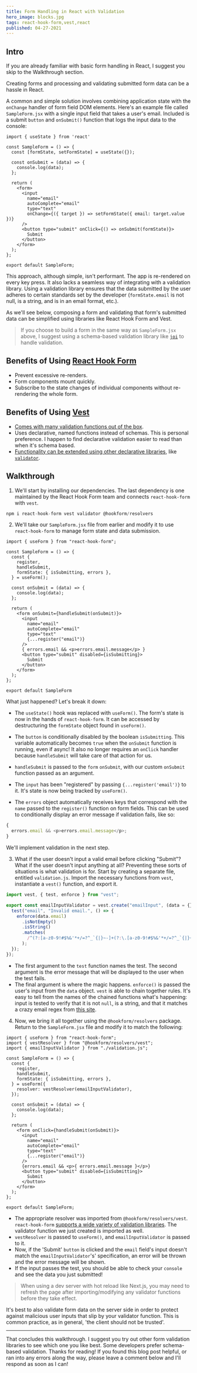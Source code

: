 ```yaml
---
title: Form Handling in React with Validation
hero_image: blocks.jpg
tags: react-hook-form,vest,react
published: 04-27-2021
---
```


## Intro

If you are already familiar with basic form handling in React, I suggest you skip to the Walkthrough section.

Creating forms and processing and validating submitted form data can be a hassle in React.

A common and simple solution involves combining application state with the `onChange` handler of form field DOM elements. Here's an example file called `SampleForm.jsx` with a single input field that takes a user's email. Included is a submit `button` and `onSubmit()` function that logs the input data to the console:

```jsx=
import { useState } from 'react'

const SampleForm = () => {
  const [formState, setFormState] = useState({});

  const onSubmit = (data) => {
    console.log(data);
  };

  return (
    <form>
      <input
        name="email"
        autoComplete="email"
        type="text"
        onChange={({ target }) => setFormState({ email: target.value })}
      />
      <button type="submit" onClick={() => onSubmit(formState)}>
        Submit
      </button>
    </form>
  );
};

export default SampleForm;
```

This approach, although simple, isn't performant. The app is re-rendered on every key press. It also lacks a seamless way of integrating with a validation library. Using a validation library ensures that the data submitted by the user adheres to certain standards set by the developer (`formState.email` is not null, is a string, and is in an email format, etc.).

As we'll see below, composing a form and validating that form's submitted data can be simplified using libraries like React Hook Form and Vest.

> If you choose to build a form in the same way as `SampleForm.jsx` above, I suggest using a schema-based validation library like [`joi`](https://joi.dev/) to handle validation.

## Benefits of Using [React Hook Form](https://react-hook-form.com/)

- Prevent excessive re-renders.
- Form components mount quickly.
- Subscribe to the state changes of individual components without re-rendering the whole form.

## Benefits of Using [Vest](https://ealush.com/vest/#/)

- [Comes with many validation functions out of the box](https://ealush.com/vest/#/./n4s/rules).
- Uses declarative, named functions instead of schemas. This is personal preference. I happen to find declarative validation easier to read than when it's schema based.
- [Functionality can be extended using other declarative libraries](https://ealush.com/vest/#/./n4s/external), like [`validator`](https://github.com/validatorjs/validator.js).

## Walkthrough

1. We'll start by installing our dependencies. The last dependency is one maintained by the React Hook Form team and connects `react-hook-form` with `vest`.

```javascript
npm i react-hook-form vest validator @hookform/resolvers
```

2. We'll take our `SampleForm.jsx` file from earlier and modify it to use `react-hook-form` to manage form state and data submission.

```jsx=
import { useForm } from "react-hook-form";

const SampleForm = () => {
  const {
    register,
    handleSubmit,
    formState: { isSubmitting, errors },
  } = useForm();

  const onSubmit = (data) => {
    console.log(data);
  };

  return (
    <form onSubmit={handleSubmit(onSubmit)}>
      <input
        name="email"
        autoComplete="email"
        type="text"
        {...register("email")}
      />
      { errors.email && <p>errors.email.message</p> }
      <button type="submit" disabled={isSubmitting}>
        Submit
      </button>
    </form>
  );
};

export default SampleForm
```

What just happened? Let's break it down:

- The `useState()` hook was replaced with `useForm()`. The form's state is now in the hands of `react-hook-form`. It can be accessed by destructuring the `formState` object found in `useForm()`.

- The `button` is conditionally disabled by the boolean `isSubmitting`. This variable automatically becomes `true` when the `onSubmit` function is running, even if async! It also no longer requires an `onClick` handler because `handleSubmit` will take care of that action for us.

- `handleSubmit` is passed to the `form` `onSubmit`, with our custom `onSubmit` function passed as an argument.

- The `input` has been "registered" by passing `{...register('email')}` to it. It's state is now being tracked by `useForm()`.

- The `errors` object automatically receives keys that correspond with the `name` passed to the `register()` function on form fields. This can be used to conditionally display an error message if validation fails, like so:

```javascript
{
  errors.email && <p>errors.email.message</p>;
}
```

We'll implement validation in the next step.

3. What if the user doesn't input a valid email before clicking "Submit"? What if the user doesn't input anything at all? Preventing these sorts of situations is what validation is for. Start by creating a separate file, entitled `validation.js`. Import the necessary functions from `vest`, instantiate a `vest()` function, and export it.

```javascript
import vest, { test, enforce } from "vest";

export const emailInputValidator = vest.create("emailInput", (data = {}) => {
  test("email", "Invalid email.", () => {
    enforce(data.email)
      .isNotEmpty()
      .isString()
      .matches(
        /^(?:[a-z0-9!#$%&'*+/=?^_`{|}~-]+(?:\.[a-z0-9!#$%&'*+/=?^_`{|}~-]+)*|"(?:[\x01-\x08\x0b\x0c\x0e-\x1f\x21\x23-\x5b\x5d-\x7f]|\\[\x01-\x09\x0b\x0c\x0e-\x7f])*")@(?:(?:[a-z0-9](?:[a-z0-9-]*[a-z0-9])?\.)+[a-z0-9](?:[a-z0-9-]*[a-z0-9])?|\[(?:(?:25[0-5]|2[0-4][0-9]|[01]?[0-9][0-9]?)\.){3}(?:25[0-5]|2[0-4][0-9]|[01]?[0-9][0-9]?|[a-z0-9-]*[a-z0-9]:(?:[\x01-\x08\x0b\x0c\x0e-\x1f\x21-\x5a\x53-\x7f]|\\[\x01-\x09\x0b\x0c\x0e-\x7f])+)\])$/g
      );
  });
});
```

- The first argument to the `test` function names the test. The second argument is the error message that will be displayed to the user when the test fails.
- The final argument is where the magic happens. `enforce()` is passed the user's input from the `data` object. `vest` is able to chain together rules. It's easy to tell from the names of the chained functions what's happening: input is tested to verify that it is not `null`, is a string, and that it matches a crazy email regex from [this site](https://www.emailregex.com/).

4. Now, we bring it all together using the `@hookform/resolvers` package. Return to the `SampleForm.jsx` file and modify it to match the following:

```jsx=
import { useForm } from "react-hook-form";
import { vestResolver } from "@hookform/resolvers/vest";
import { emailInputValidator } from "./validation.js";

const SampleForm = () => {
  const {
    register,
    handleSubmit,
    formState: { isSubmitting, errors },
  } = useForm({
    resolver: vestResolver(emailInputValidator),
  });

  const onSubmit = (data) => {
    console.log(data);
  };

  return (
    <form onClick={handleSubmit(onSubmit)}>
      <input
        name="email"
        autoComplete="email"
        type="text"
        {...register("email")}
      />
      {errors.email && <p>{ errors.email.message }</p>}
      <button type="submit" disabled={isSubmitting}>
        Submit
      </button>
    </form>
  );
};

export default SampleForm;
```

- The appropriate resolver was imported from `@hookform/resolvers/vest`. `react-hook-form` [supports a wide variety of validation libraries](https://github.com/react-hook-form/resolvers#quickstart). The validator function we just created is imported as well.
- `vestResolver` is passed to `useForm()`, and `emailInputValidator` is passed to it.
- Now, if the 'Submit' `button` is clicked and the `email` field's input doesn't match the `emailInputValidator`'s' specification, an error will be thrown and the error message will be shown.
- If the input passes the test, you should be able to check your `console` and see the data you just submitted!

> When using a dev server with hot reload like Next.js, you may need to refresh the page after importing/modifying any validator functions before they take effect.

It's best to also validate form data on the server side in order to protect against malicious user inputs that slip by your validator function. This is common practice, as in general, 'the client should not be trusted'.

---

That concludes this walkthrough. I suggest you try out other form validation libraries to see which one you like best. Some developers prefer schema-based validation. Thanks for reading! If you found this blog post helpful, or ran into any errors along the way, please leave a comment below and I'll respond as soon as I can!
